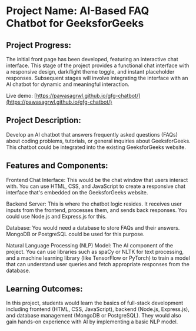 # Project Name: AI-Based FAQ Chatbot for GeeksforGeeks

## Project Progress:

The initial front page has been developed, featuring an interactive chat interface. This stage of the project provides a functional chat interface with a responsive design, dark/light theme toggle, and instant placeholder responses. Subsequent stages will involve integrating the interface with an AI chatbot for dynamic and meaningful interaction.

Live demo: [https://pawasagrwl.github.io/gfg-chatbot/](https://pawasagrwl.github.io/gfg-chatbot/)

## Project Description:

Develop an AI chatbot that answers frequently asked questions (FAQs) about coding problems, tutorials, or general inquiries about GeeksforGeeks. This chatbot could be integrated into the existing GeeksforGeeks website.

## Features and Components:

Frontend Chat Interface: This would be the chat window that users interact with. You can use HTML, CSS, and JavaScript to create a responsive chat interface that's embedded on the GeeksforGeeks website.

Backend Server: This is where the chatbot logic resides. It receives user inputs from the frontend, processes them, and sends back responses. You could use Node.js and Express.js for this.

Database: You would need a database to store FAQs and their answers. MongoDB or PostgreSQL could be used for this purpose.

Natural Language Processing (NLP) Model: The AI component of the project. You can use libraries such as spaCy or NLTK for text processing, and a machine learning library (like TensorFlow or PyTorch) to train a model that can understand user queries and fetch appropriate responses from the database.

## Learning Outcomes:

In this project, students would learn the basics of full-stack development including frontend (HTML, CSS, JavaScript), backend (Node.js, Express.js), and database management (MongoDB or PostgreSQL). They would also gain hands-on experience with AI by implementing a basic NLP model.